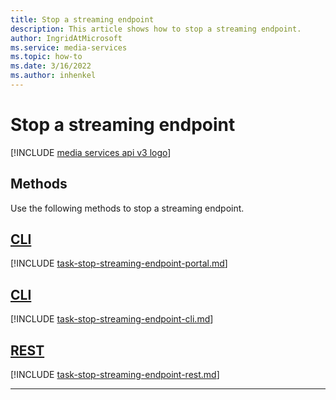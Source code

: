 ```yaml
---
title: Stop a streaming endpoint
description: This article shows how to stop a streaming endpoint.
author: IngridAtMicrosoft
ms.service: media-services
ms.topic: how-to
ms.date: 3/16/2022
ms.author: inhenkel
---
```


# Stop a streaming endpoint

[!INCLUDE [media services api v3 logo](./includes/v3-hr.md)]

## Methods

Use the following methods to stop a streaming endpoint.

## [CLI](#tab/cli/)

[!INCLUDE [task-stop-streaming-endpoint-portal.md](./includes/task-stop-streaming-endpoint-portal.md)]

## [CLI](#tab/cli/)

[!INCLUDE [task-stop-streaming-endpoint-cli.md](./includes/task-stop-streaming-endpoint-cli.md)]

## [REST](#tab/rest/)

[!INCLUDE [task-stop-streaming-endpoint-rest.md](./includes/task-stop-streaming-endpoint-rest.md)]

---
